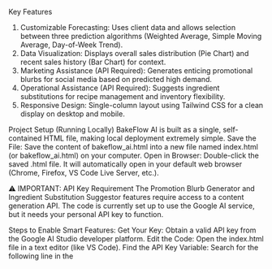 Key Features
1. Customizable Forecasting: Uses client data and allows selection between three prediction algorithms (Weighted Average, Simple Moving Average, Day-of-Week Trend).
2. Data Visualization: Displays overall sales distribution (Pie Chart) and recent sales history (Bar Chart) for context.
3. Marketing Assistance (API Required): Generates enticing promotional blurbs for social media based on predicted high demand.
4. Operational Assistance (API Required): Suggests ingredient substitutions for recipe management and inventory flexibility.
5. Responsive Design: Single-column layout using Tailwind CSS for a clean display on desktop and mobile.


Project Setup (Running Locally)
BakeFlow AI is built as a single, self-contained HTML file, making local deployment extremely simple.
Save the File: Save the content of bakeflow_ai.html into a new file named index.html (or bakeflow_ai.html) on your computer.
Open in Browser: Double-click the saved .html file. It will automatically open in your default web browser (Chrome, Firefox, VS Code Live Server, etc.).


⚠️ IMPORTANT: API Key Requirement
The Promotion Blurb Generator and Ingredient Substitution Suggestor features require access to a content generation API. The code is currently set up to use the Google AI service, but it needs your personal API key to function.

Steps to Enable Smart Features:
Get Your Key: Obtain a valid API key from the Google AI Studio developer platform.
Edit the Code: Open the index.html file in a text editor (like VS Code).
Find the API Key Variable: Search for the following line in the <script> tag:

const apiKey = ""; // IMPORTANT: Insert your Google AI API key here to run this feature locally.
Insert Your Key: Replace the empty quotes ("") with your actual key.
const apiKey = "YOUR_PASTED_API_KEY_HERE"; 

(Note: This modification must be done twice within the JavaScript code—once in generatePromotionBlurb() and once in getSubstitutionSuggestion(). The code includes comments directing you to the correct place.)

How to Test
Upload Data: Click the "Download Sample CSV" link and save the file.
Input: Use the "Choose File" button to upload the sample CSV you just downloaded.
Customize: Select a different Item for Prediction and try changing the Prediction Algorithm (e.g., from Weighted Average to Day-of-Week Trend).
Predict: Click "Get My BakeFlow Prediction". The page will scroll to the result.
Generate Content: Check the "Expect a Promotion/Special Event?" box and click "Generate Promotion Blurb" to see the smart features in action (requires API key).
